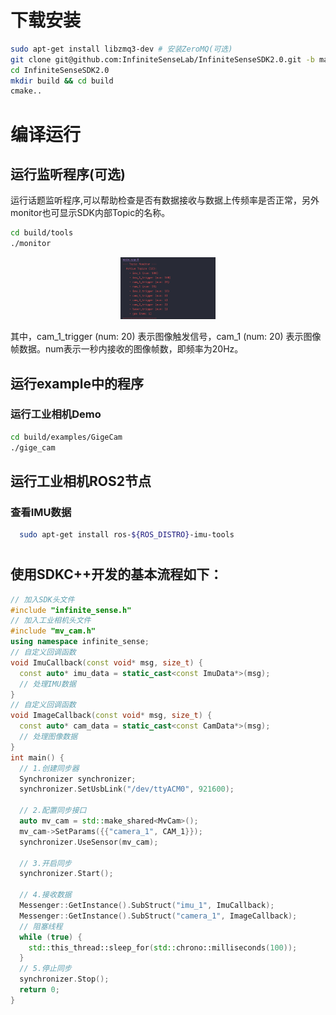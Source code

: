 # 下载安装
```bash
sudo apt-get install libzmq3-dev # 安装ZeroMQ(可选)
git clone git@github.com:InfiniteSenseLab/InfiniteSenseSDK2.0.git -b main
cd InfiniteSenseSDK2.0
mkdir build && cd build
cmake..
```
# 编译运行
## 运行监听程序(可选)
运行话题监听程序,可以帮助检查是否有数据接收与数据上传频率是否正常，另外monitor也可显示SDK内部Topic的名称。
```bash
cd build/tools
./monitor
```
<p align="center">
<img  style="width:30%;"  alt="monitor" src="../picture/monitor.png">
</p>
其中，cam_1_trigger (num: 20) 表示图像触发信号，cam_1 (num: 20) 表示图像帧数据。num表示一秒内接收的图像帧数，即频率为20Hz。

## 运行example中的程序
### 运行工业相机Demo
```bash
cd build/examples/GigeCam
./gige_cam
```
## 运行工业相机ROS2节点
### 查看IMU数据
```bash
  sudo apt-get install ros-${ROS_DISTRO}-imu-tools
```

#

##  使用SDKC++开发的基本流程如下：
```C++
// 加入SDK头文件
#include "infinite_sense.h"
// 加入工业相机头文件
#include "mv_cam.h"
using namespace infinite_sense;
// 自定义回调函数
void ImuCallback(const void* msg, size_t) {
  const auto* imu_data = static_cast<const ImuData*>(msg);
  // 处理IMU数据
}
// 自定义回调函数
void ImageCallback(const void* msg, size_t) {
  const auto* cam_data = static_cast<const CamData*>(msg);
  // 处理图像数据
}
int main() {
  // 1.创建同步器
  Synchronizer synchronizer;
  synchronizer.SetUsbLink("/dev/ttyACM0", 921600);

  // 2.配置同步接口
  auto mv_cam = std::make_shared<MvCam>();
  mv_cam->SetParams({{"camera_1", CAM_1}});
  synchronizer.UseSensor(mv_cam);

  // 3.开启同步
  synchronizer.Start();

  // 4.接收数据
  Messenger::GetInstance().SubStruct("imu_1", ImuCallback);
  Messenger::GetInstance().SubStruct("camera_1", ImageCallback);
  // 阻塞线程
  while (true) {
    std::this_thread::sleep_for(std::chrono::milliseconds(100));
  }
  // 5.停止同步
  synchronizer.Stop();
  return 0;
}
```